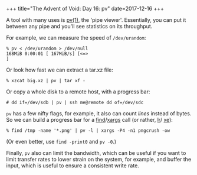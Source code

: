 +++
title="The Advent of Void: Day 16: pv"
date=2017-12-16
+++

A tool with many uses is [pv(1)](https://man.voidlinux.eu/pv.1), the
'pipe viewer'.  Essentially, you can put it between any pipe and
you'll see statistics on its throughput.

For example, we can measure the speed of `/dev/urandom`:

```
% pv < /dev/urandom > /dev/null
168MiB 0:00:01 [ 167MiB/s] [<=>                                               ]
```

Or look how fast we can extract a tar.xz file:

```
% xzcat big.xz | pv | tar xf -
```

Or copy a whole disk to a remote host, with a progress bar:

```
# dd if=/dev/sdb | pv | ssh me@remote dd of=/dev/sdc
```

`pv` has a few nifty flags, for example, it also can count
*lines* instead of bytes.  So we can build a progress bar for
a [find](https://man.voidlinux.eu/find.1)/[xargs](https://man.voidlinux.eu/xargs.1) call
(or rather,
[lr](https://man.voidlinux.eu/lr.1)/
[xe](https://man.voidlinux.eu/xe.1)):

```
% find /tmp -name '*.png' | pv -l | xargs -P4 -n1 pngcrush -ow
```

(Or even better, use `find -print0` and `pv -0`.)

Finally, `pv` also can limit the bandwidth, which can be useful if you
want to limit transfer rates to lower strain on the system, for example,
and buffer the input, which is useful to ensure a consistent write rate.
